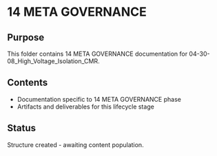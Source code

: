 # 14 META GOVERNANCE

## Purpose
This folder contains 14 META GOVERNANCE documentation for 04-30-08_High_Voltage_Isolation_CMR.

## Contents
- Documentation specific to 14 META GOVERNANCE phase
- Artifacts and deliverables for this lifecycle stage

## Status
Structure created - awaiting content population.
